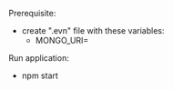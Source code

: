 Prerequisite:

-   create ".evn" file with these variables:
    -   MONGO_URI=<mongoDB password>

Run application:

-   npm start
